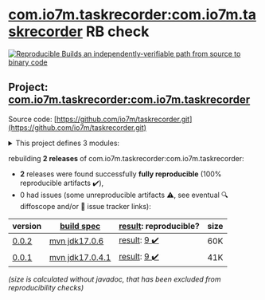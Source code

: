 [com.io7m.taskrecorder:com.io7m.taskrecorder](https://central.sonatype.com/artifact/com.io7m.taskrecorder/com.io7m.taskrecorder/versions) RB check
=======

[![Reproducible Builds](https://reproducible-builds.org/images/logos/rb.svg) an independently-verifiable path from source to binary code](https://reproducible-builds.org/)

## Project: [com.io7m.taskrecorder:com.io7m.taskrecorder](https://central.sonatype.com/artifact/com.io7m.taskrecorder/com.io7m.taskrecorder/versions)

Source code: [https://github.com/io7m/taskrecorder.git](https://github.com/io7m/taskrecorder.git)

<details><summary>This project defines 3 modules:</summary>

* [com.io7m.taskrecorder:com.io7m.taskrecorder](https://central.sonatype.com/artifact/com.io7m.taskrecorder/com.io7m.taskrecorder/0.0.2)
* [com.io7m.taskrecorder:com.io7m.taskrecorder.core](https://central.sonatype.com/artifact/com.io7m.taskrecorder/com.io7m.taskrecorder.core/0.0.2)
* [com.io7m.taskrecorder:com.io7m.taskrecorder.tests](https://central.sonatype.com/artifact/com.io7m.taskrecorder/com.io7m.taskrecorder.tests/0.0.2)
</details>

rebuilding **2 releases** of com.io7m.taskrecorder:com.io7m.taskrecorder:
- **2** releases were found successfully **fully reproducible** (100% reproducible artifacts :heavy_check_mark:),
- 0 had issues (some unreproducible artifacts :warning:, see eventual :mag: diffoscope and/or :memo: issue tracker links):

| version | [build spec](/BUILDSPEC.md) | [result](https://reproducible-builds.org/docs/jvm/): reproducible? | size |
| -- | --------- | ------ | -- |
| [0.0.2](https://central.sonatype.com/artifact/com.io7m.taskrecorder/com.io7m.taskrecorder/0.0.2/pom) | [mvn jdk17.0.6](com.io7m.taskrecorder-0.0.2.buildspec) | [result](com.io7m.taskrecorder-0.0.2.buildinfo): [9 :heavy_check_mark: ](com.io7m.taskrecorder-0.0.2.buildcompare) | 60K |
| [0.0.1](https://central.sonatype.com/artifact/com.io7m.taskrecorder/com.io7m.taskrecorder/0.0.1/pom) | [mvn jdk17.0.4.1](com.io7m.taskrecorder-0.0.1.buildspec) | [result](com.io7m.taskrecorder-0.0.1.buildinfo): [9 :heavy_check_mark: ](com.io7m.taskrecorder-0.0.1.buildcompare) | 41K |

<i>(size is calculated without javadoc, that has been excluded from reproducibility checks)</i>
